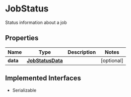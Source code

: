 

# JobStatus

Status information about a job

## Properties

Name | Type | Description | Notes
------------ | ------------- | ------------- | -------------
**data** | [**JobStatusData**](JobStatusData.md) |  |  [optional]


## Implemented Interfaces

* Serializable


